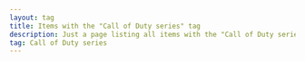 ```yaml
---
layout: tag
title: Items with the "Call of Duty series" tag
description: Just a page listing all items with the "Call of Duty series" tag
tag: Call of Duty series
---
```

